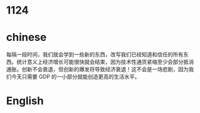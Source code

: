 # 1124

# chinese
每隔一段时间，我们就会学到一些新的东西，改写我们已经知道和信任的所有东西。统计意义上经济增长可能很快就会结束，因为技术性通货紧缩至少会部分抵消通胀。创新不会衰退，但创新的爆发将导致经济衰退！这不会是一场悲剧，因为我们今天只需要 GDP 的一小部分就能创造更高的生活水平。

# English

